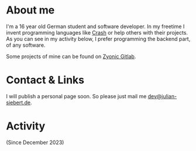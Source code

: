 # About me
I'm a 16 year old German student and software developer.
In my freetime I invent programming languages like [Crash](https://github.com/crash-lang) or
help others with their projects. As you can see in my activity below, I prefer programming the
backend part, of any software. 

Some projects of mine can be found on [Zyonic Gitlab](https://gitlab.zyonicsoftware.com/julian-siebert).

# Contact & Links
I will publish a personal page soon.
So please just mail me [dev@julian-siebert.de](mailto://dev@julian-siebert.de).

# Activity
(Since December 2023)

<picture>
  <source
    srcset="https://github-readme-stats.vercel.app/api/wakatime?username=julian_siebert&hide_title=true&hide_border=true&layout=compact&display_format=time&theme=dark"
    media="(prefers-color-scheme: dark)"
    />
  <source
    srcset="https://github-readme-stats.vercel.app/api/wakatime?username=julian_siebert&hide_title=true&hide_border=true&layout=compact&display_format=time"
    media="(prefers-color-scheme: light), (prefers-color-scheme: no-preference)"
    />
  <img/>
</picture>
<br>
<picture>
  <source
    srcset="https://github-readme-stats.vercel.app/api?username=julian-siebert&hide_title=true&hide_border=true&layout=compact&display_format=time&show_icons=false&theme=dark"
    media="(prefers-color-scheme: dark)"
    />
  <source
    srcset="https://github-readme-stats.vercel.app/api?username=julian-siebert&hide_title=true&hide_border=true&layout=compact&display_format=time&show_icons=false"
    media="(prefers-color-scheme: light), (prefers-color-scheme: no-preference)"
    />
  <img/>
</picture>
